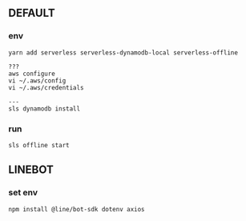 ## DEFAULT

### env
```
yarn add serverless serverless-dynamodb-local serverless-offline

??? 
aws configure
vi ~/.aws/config
vi ~/.aws/credentials

---
sls dynamodb install
```

### run
```
sls offline start
```


<!-- o-o o-o o-o o-o o-o o-o o-o o-o o-o o-o o-o o-o o-o o-o o-o -->


## LINEBOT

### set env
```
npm install @line/bot-sdk dotenv axios
```